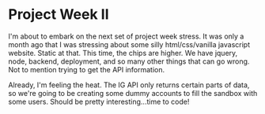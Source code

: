 # Project Week II

I'm about to embark on the next set of project week stress. It was only a month ago that I was stressing about some silly html/css/vanilla javascript website. Static at that. This time, the chips are higher. We have jquery, node, backend, deployment, and so many other things that can go wrong. Not to mention trying to get the API information.

Already, I'm feeling the heat. The IG API only returns certain parts of data, so we're going to be creating some dummy accounts to fill the sandbox with some users. Should be pretty interesting...time to code!
